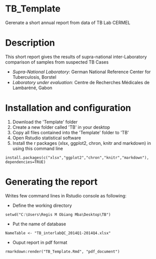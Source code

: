 # TB_Template
Gerenate a short annual report from data of TB Lab CERMEL

# Description 
This short report gives the results of supra-national inter-Laboratory comparison
of samples from suspected TB Cases 
- *Supra-National Laboratory*: German National Reference Center for Tuberculosis, Borstel
- *Laboratory under evaluation*: Centre de Recherches Médicales de Lambaréné, Gabon

# Installation and configuration
1. Download the 'Template' folder
2. Create a new folder called 'TB' in your desktop
3. Copy all files contained into the 'Template' folder to 'TB'
4. Open Rstudio statistical software
5. Install the r packages (xlsx, ggplot2, chron, knitr and markdown) in using this command line 
```{r}
install.packages(c("xlsx","ggplot2","chron","knitr","markdown"), dependencies=TRUE)
```
# Generating the report
Writes few command lines in Rstudio console as following:

- Define the working directory
```{r}
setwd("C:\Users\Regis M Obiang Mba\Desktop\TB")
```

- Put the name of database
```{r}
NameTable <- "TB_interlabQC_2014Q1-2014Q4.xlsx"
```
- Ouput report in pdf format
```{r}
rmarkdown:render("TB_Template.Rmd", "pdf_document")
```


